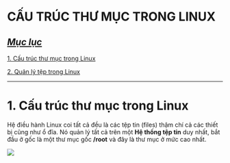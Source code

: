 # CẤU TRÚC THƯ MỤC TRONG LINUX

## <u> ***Mục lục*** </u>

[1. Cấu trúc thư mục trong Linux](#1)

[2. Quản lý tệp trong Linux](#2)

---

<a name="1"></a>
# 1. Cấu trúc thư mục trong Linux

Hệ điều hành Linux coi tất cả đều là các tệp tin (files) thậm chí cả các thiết bị cũng như ổ đĩa. Nó quản lý tất cả trên một **Hệ thống tệp tin** duy nhất, bắt đầu ở gốc là một thư mục gốc **/root**
và đây là thư mục ở mức cao nhất. 

<img src="http://imgur.com/LByWyyY.jpg">


